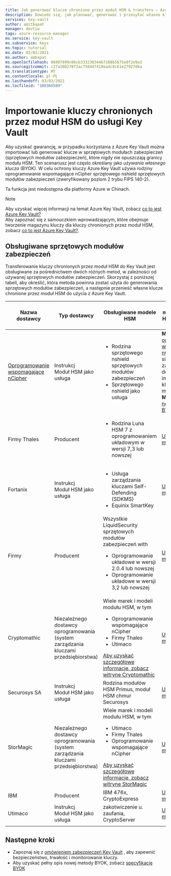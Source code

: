 ```yaml
---
title: Jak generować klucze chronione przez moduł HSM & transferu — Azure Key Vault
description: Dowiedz się, jak planować, generować i przesyłać własne klucze chronione przez moduł HSM w celu użycia z Azure Key Vault. Znany również jako BYOK lub własny klucz.
services: key-vault
author: amitbapat
manager: devtiw
tags: azure-resource-manager
ms.service: key-vault
ms.subservice: keys
ms.topic: tutorial
ms.date: 02/01/2021
ms.author: ambapat
ms.openlocfilehash: 86807899c06cb333238344b7168b5675e8f2e9a3
ms.sourcegitcommit: c27a20b278f2ac758447418ea4c8c61e27927d6a
ms.translationtype: MT
ms.contentlocale: pl-PL
ms.lasthandoff: 03/03/2021
ms.locfileid: "100366589"
---
```

# <a name="import-hsm-protected-keys-to-key-vault"></a>Importowanie kluczy chronionych przez moduł HSM do usługi Key Vault

Aby uzyskać gwarancję, w przypadku korzystania z Azure Key Vault można importować lub generować klucze w sprzętowych modułach zabezpieczeń (sprzętowych modułów zabezpieczeń), które nigdy nie opuszczają granicy modułu HSM. Ten scenariusz jest często określany jako *używania własnego klucza* (BYOK). W celu ochrony kluczy Azure Key Vault używa rodziny oprogramowanie wspomagające nCipher sprzętowego nshield sprzętowych modułów zabezpieczeń (zweryfikowany poziom 2 trybu FIPS 140-2).

Ta funkcja jest niedostępna dla platformy Azure w Chinach.

> [!NOTE]
> Aby uzyskać więcej informacji na temat Azure Key Vault, zobacz [co to jest Azure Key Vault?](../general/overview.md)  
> Aby zapoznać się z samouczkiem wprowadzającym, które obejmuje tworzenie magazynu kluczy dla kluczy chronionych przez moduł HSM, zobacz [co to jest Azure Key Vault?](../general/overview.md).

## <a name="supported-hsms"></a>Obsługiwane sprzętowych modułów zabezpieczeń

Transferowanie kluczy chronionych przez moduł HSM do Key Vault jest obsługiwane za pośrednictwem dwóch różnych metod, w zależności od używanej sprzętowych modułów zabezpieczeń. Skorzystaj z poniższej tabeli, aby określić, która metoda powinna zostać użyta do generowania sprzętowych modułów zabezpieczeń, a następnie przenieść własne klucze chronione przez moduł HSM do użycia z Azure Key Vault. 

|Nazwa dostawcy|Typ dostawcy|Obsługiwane modele HSM|Obsługiwana metoda modułu HSM — transfer klucza|
|---|---|---|---|
|[Oprogramowanie wspomagające nCipher](https://www.ncipher.com/products/key-management/cloud-microsoft-azure)|Instrukcj<br/>Moduł HSM jako usługa|<ul><li>Rodzina sprzętowego nshield sprzętowych modułów zabezpieczeń</li><li>Sprzętowego nshield jako usługa</ul>|**Metoda 1:** [oprogramowanie wspomagające nCipher BYOK](hsm-protected-keys-ncipher.md) (z silnym zaświadczeniem dotyczącym importowania kluczy i walidacji modułu HSM)<br/>**Metoda 2.** [Użyj nowej metody BYOK](hsm-protected-keys-byok.md) |
|Firmy Thales|Producent|<ul><li>Rodzina Luna HSM 7 z oprogramowaniem układowym w wersji 7,3 lub nowszej</li></ul>| [Użyj nowej metody BYOK](hsm-protected-keys-byok.md)|
|Fortanix|Instrukcj<br/>Moduł HSM jako usługa|<ul><li>Usługa zarządzania kluczami Self-Defending (SDKMS)</li><li>Equinix SmartKey</li></ul>|[Użyj nowej metody BYOK](hsm-protected-keys-byok.md)|
|Firmy|Producent|Wszystkie LiquidSecurity sprzętowych modułów zabezpieczeń with<ul><li>Oprogramowanie układowe w wersji 2.0.4 lub nowszej</li><li>Oprogramowanie układowe w wersji 3,2 lub nowszej</li></ul>|[Użyj nowej metody BYOK](hsm-protected-keys-byok.md)|
|Cryptomathic|Niezależnego dostawcy oprogramowania (system zarządzania kluczami przedsiębiorstwa)|Wiele marek i modeli modułu HSM, w tym<ul><li>Oprogramowanie wspomagające nCipher</li><li>Firmy Thales</li><li>Utimaco</li></ul>[Aby uzyskać szczegółowe informacje, zobacz witrynę Cryptomathic](https://www.cryptomathic.com/azurebyok)|[Użyj nowej metody BYOK](hsm-protected-keys-byok.md)|
|Securosys SA|Instrukcj<br/>Moduł HSM jako usługa|Rodzina modułów HSM Primus, moduł HSM chmur Securosys|[Użyj nowej metody BYOK](hsm-protected-keys-byok.md)|
|StorMagic|Niezależnego dostawcy oprogramowania (system zarządzania kluczami przedsiębiorstwa)|Wiele marek i modeli modułu HSM, w tym<ul><li>Utimaco</li><li>Firmy Thales</li><li>Oprogramowanie wspomagające nCipher</li></ul>[Aby uzyskać szczegółowe informacje, zobacz witrynę StorMagic](https://stormagic.com/doc/svkms/Content/Integrations/Azure_KeyVault_BYOK.htm)|[Użyj nowej metody BYOK](hsm-protected-keys-byok.md)|
|IBM|Producent|IBM 476x, CryptoExpress|[Użyj nowej metody BYOK](hsm-protected-keys-byok.md)|
|Utimaco|Instrukcj<br/>Moduł HSM jako usługa|zakotwiczenie u. zaufania, CryptoServer|[Użyj nowej metody BYOK](hsm-protected-keys-byok.md)|
|||||

## <a name="next-steps"></a>Następne kroki

* Zapoznaj się z [omówieniem zabezpieczeń Key Vault](../general/security-overview.md) , aby zapewnić bezpieczeństwo, trwałość i monitorowanie kluczy.
* Aby uzyskać pełny opis nowej metody BYOK, zobacz [specyfikację BYOK](./byok-specification.md)